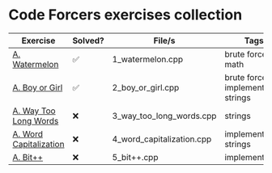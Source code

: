 # Code Forcers exercises collection

| Exercise | Solved? | File/s | Tags | Difficulty | Languages |
| -------- | ------- | ------ | ------ | ---------- | --------- |
| [A. Watermelon](https://codeforces.com/contest/4/problem/A) | :white_check_mark: | 1_watermelon.cpp | brute force math | 800 | <img src="https://img.shields.io/badge/-C++-grey"> |
| [A. Boy or Girl](https://codeforces.com/contest/236/problem/A) | :white_check_mark: | 2_boy_or_girl.cpp | brute force implementation strings | 10020 | 800 | <img src="https://img.shields.io/badge/-C++-grey"> |
| [A. Way Too Long Words](https://codeforces.com/contest/71/problem/A) | :x: | 3_way_too_long_words.cpp | strings | 800 | <img src="https://img.shields.io/badge/-C++-grey"> |
| [A. Word Capitalization](https://codeforces.com/problemset/problem/281/A) | :x: | 4_word_capitalization.cpp | implementation strings | 800 | <img src="https://img.shields.io/badge/-C++-grey"> |
| [A. Bit++](https://codeforces.com/problemset/problem/282/A) | :x: | 5_bit++.cpp | implementation | 800 | <img src="https://img.shields.io/badge/-C++-grey"> |

<!--
None yet    : <img src="https://img.shields.io/badge/-None%20Yet-orange">
Python      : <img src="https://img.shields.io/badge/-Python-blue">
C           : <img src="https://img.shields.io/badge/-C-black">
C++         : <img src="https://img.shields.io/badge/-C++-grey">
Go          : <img src="https://img.shields.io/badge/-Go-#7FFFD4">      // Aquamarine
Kotlin      : <img src="https://img.shields.io/badge/-Kotlin-#FF1493">  // DeepPink
Java        : <img src="https://img.shields.io/badge/-Java-red">
Haskell     : <img src="https://img.shields.io/badge/-Haskell-purple">
PHP         : <img src="https://img.shields.io/badge/-PHP-purple">
JavaScript  : <img src="https://img.shields.io/badge/-JavaScript-yellow">
OCaml       : <img src="https://img.shields.io/badge/-OCaml-yellow">
Rust        : <img src="https://img.shields.io/badge/-Rust-orange">
-->
